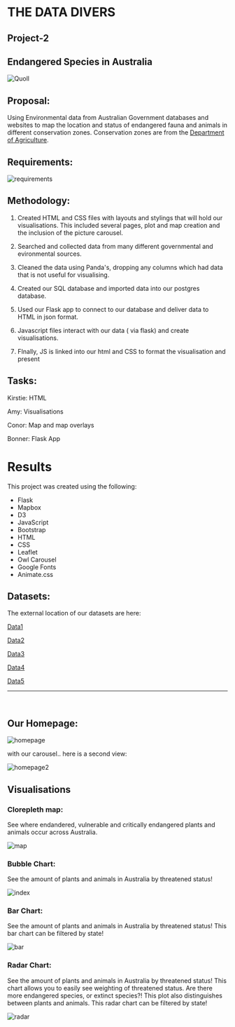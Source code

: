 # THE DATA DIVERS
## Project-2

## Endangered Species in Australia


![Quoll](images/quoll.jpg)


## Proposal: 
Using Environmental data from Australian Government databases and websites to map the location and status of endangered fauna and animals in different conservation zones. Conservation zones are from the [Department of Agriculture](https://data.gov.au/data/dataset/conservation-management-zones-of-australia). 

## Requirements: 

![requirements](images/requirements.png) 


## Methodology: 

1. Created HTML and CSS files with layouts and stylings that will hold our visualisations. This included several pages, plot and map creation and the inclusion of the picture carousel. 

2. Searched and collected data from many different governmental and evironmental sources. 

3. Cleaned the data using Panda's, dropping any columns which had data that is not useful for visualising.

4. Created our SQL database and imported data into our postgres database.

5. Used our Flask app to connect to our database and deliver data to HTML in json format. 

6. Javascript files interact with our data ( via flask) and create visualisations.

7. FInally, JS is linked into our html and CSS to format the visualisation and present




## Tasks: 

Kirstie: HTML 

Amy: Visualisations

Conor: Map and map overlays 

Bonner: Flask App



# Results 

This project was created using the following:<br>
* Flask
* Mapbox
* D3
* JavaScript
* Bootstrap
* HTML
* CSS
* Leaflet
* Owl Carousel
* Google Fonts 
* Animate.css


## Datasets: 

The external location of our datasets are here: 

[Data1](https://services.slip.wa.gov.au/public/rest/services/SLIP_Public_Services/Environment/MapServer/23?f=pjson)

[Data2](https://data.gov.au/data/dataset/threatened-species-state-lists)

[Data3](https://getflywheel.com/layout/best-javascript-libraries-frameworks-2020/)

[Data4](http://www.environment.gov.au/cgi-bin/sprat/public/publicreports.pl?proc=species)

[Data5](https://www.environment.gov.au/sprat-public/action/report)


<hr>


<br>

## Our Homepage: 

![homepage](images/homepage2.png)<br>

with our carousel.. here is a second view: <br>

![homepage2](images/HOMEPAGE.png)<br>

## Visualisations 

### Clorepleth map: 
See where endandered, vulnerable and critically endangered plants and animals occur across Australia.

![map](images/EndangeredMap.png)<br>

### Bubble Chart: 

See the amount of plants and animals in Australia by threatened status! 

![index](images/bubble.png)<br>

 ### Bar Chart: 

See the amount of plants and animals in Australia by threatened status! This bar chart can be filtered by state!<br>

![bar](images/Bar.PNG)<br>

 ### Radar Chart: 

See the amount of plants and animals in Australia by threatened status! This chart allows you to easily see weighting of threatened status. Are there more endangered species, or extinct species?! This plot also distinguishes between plants and animals.  This radar chart can be filtered by state!<br>

![radar](images/Radar.PNG)<br>



